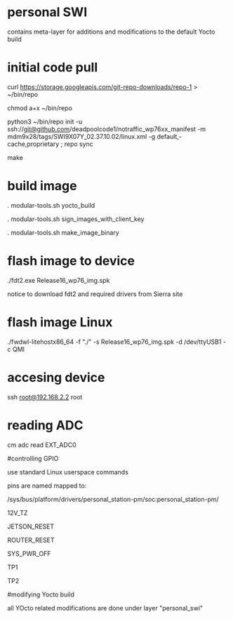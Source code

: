 # personal SWI
contains meta-layer for additions and modifications to the default Yocto build

# initial code pull

curl https://storage.googleapis.com/git-repo-downloads/repo-1 > ~/bin/repo

chmod a+x ~/bin/repo

python3 ~/bin/repo init -u ssh://git@github.com/deadpoolcode1/notraffic_wp76xx_manifest -m mdm9x28/tags/SWI9X07Y_02.37.10.02/linux.xml -g default,-cache,proprietary ; repo sync

make

# build image

. modular-tools.sh yocto_build

. modular-tools.sh sign_images_with_client_key

. modular-tools.sh make_image_binary

# flash image to device

./fdt2.exe Release16_wp76_img.spk

notice to download fdt2 and required drivers from Sierra site

# flash image Linux

./fwdwl-litehostx86_64 -f "./" -s Release16_wp76_img.spk  -d /dev/ttyUSB1 -c QMI

# accesing device

ssh root@192.168.2.2
root

# reading ADC

cm adc read EXT_ADC0


#controlling GPIO

use standard Linux userspace commands

pins are named mapped to:

/sys/bus/platform/drivers/personal_station-pm/soc\:personal_station-pm/

 12V_TZ

 JETSON_RESET

 ROUTER_RESET

 SYS_PWR_OFF

 TP1

 TP2 

#modifying Yocto build

all YOcto related modifications are done under layer "personal_swi"

